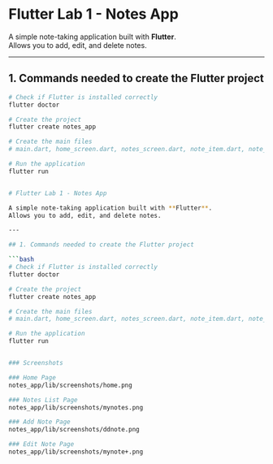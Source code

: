 # Flutter Lab 1 - Notes App

A simple note-taking application built with **Flutter**.  
Allows you to add, edit, and delete notes.

---

## 1. Commands needed to create the Flutter project

```bash
# Check if Flutter is installed correctly
flutter doctor

# Create the project
flutter create notes_app

# Create the main files
# main.dart, home_screen.dart, notes_screen.dart, note_item.dart, note_input_dialog.dart

# Run the application
flutter run


# Flutter Lab 1 - Notes App

A simple note-taking application built with **Flutter**.  
Allows you to add, edit, and delete notes.

---

## 1. Commands needed to create the Flutter project

```bash
# Check if Flutter is installed correctly
flutter doctor

# Create the project
flutter create notes_app

# Create the main files
# main.dart, home_screen.dart, notes_screen.dart, note_item.dart, note_input_dialog.dart

# Run the application
flutter run


### Screenshots

### Home Page
notes_app/lib/screenshots/home.png

### Notes List Page
notes_app/lib/screenshots/mynotes.png

### Add Note Page
notes_app/lib/screenshots/ddnote.png

### Edit Note Page
notes_app/lib/screenshots/mynote+.png












